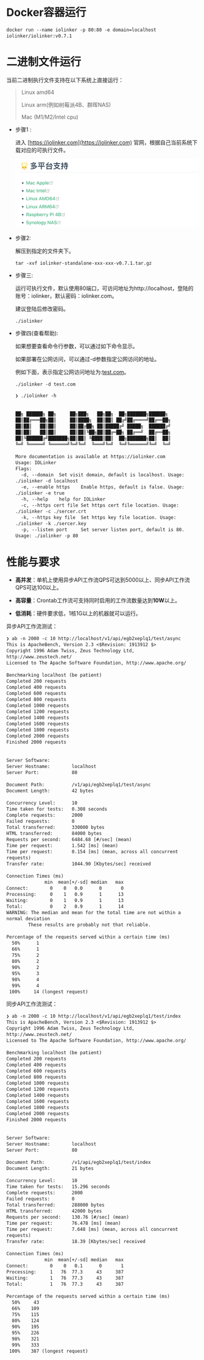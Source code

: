
# Docker容器运行

```
docker run --name iolinker -p 80:80 -e domain=localhost iolinker/iolinker:v0.7.1
```



# 二进制文件运行

当前二进制执行文件支持在以下系统上直接运行：

> Linux amd64
>
> Linux arm(例如树莓派4B、群晖NAS)
>
> Mac (M1/M2/Intel cpu)



- 步骤1 : 

  进入 [https://iolinker.com](https://iolinker.com) 官网，根据自己当前系统下载对应的可执行文件。

  <img src="./img/multi-platform.png" alt="image-20250711085448703" style="zoom:50%;" />

- 步骤2: 

  解压到指定的文件夹下。

  ```
  tar -xvf iolinker-standalone-xxx-xxx-v0.7.1.tar.gz
  ```

- 步骤三: 

  运行可执行文件，默认使用80端口，可访问地址为http://localhost，登陆的账号：iolinker，默认密码：iolinker.com。

  建议登陆后修改密码。

  ```
  ./iolinker
  ```

- 步骤四(查看帮助): 

  如果想要查看命令行参数，可以通过如下命令显示。

  如果部署在公网访问，可以通过-d参数指定公网访问的地址。
  
  例如下面，表示指定公网访问地址为:[test.com](test.com)。
  
  ```
  ./iolinker -d test.com
  ```
  
  ```
  ❯ ./iolinker -h
  
  
  ██╗ ██████╗ ██╗     ██╗███╗   ██╗██╗  ██╗███████╗██████╗ 
  ██║██╔═══██╗██║     ██║████╗  ██║██║ ██╔╝██╔════╝██╔══██╗
  ██║██║   ██║██║     ██║██╔██╗ ██║█████╔╝ █████╗  ██████╔╝
  ██║██║   ██║██║     ██║██║╚██╗██║██╔═██╗ ██╔══╝  ██╔══██╗
  ██║╚██████╔╝███████╗██║██║ ╚████║██║  ██╗███████╗██║  ██║
  ╚═╝ ╚═════╝ ╚══════╝╚═╝╚═╝  ╚═══╝╚═╝  ╚═╝╚══════╝╚═╝  ╚═╝
  
  More documentation is available at https://iolinker.com
  Usage: IOLinker
  Flags:
    -d, --domain  Set visit domain, default is localhost. Usage: ./iolinker -d localhost
    -e, --enable https    Enable https, default is false. Usage: ./iolinker -e true
    -h, --help    help for IOLinker
    -c, --https cert file Set https cert file location. Usage: ./iolinker -c ./sercer.crt
    -k, --https key file  Set https key file location. Usage: ./iolinker -k ./sercer.key
    -p, --listen port     Set server listen port, default is 80. Usage: ./iolinker -p 80
  
  ```





# 性能与要求

- **高并发**：单机上使用异步API工作流QPS可达到5000以上、同步API工作流QPS可达100以上。

- **高容量**：Crontab工作流可支持同时启用的工作流数量达到**10W**以上。
- **低消耗**：硬件要求低，1核1G以上的机器就可以运行。

异步API工作流测试：

```
❯ ab -n 2000 -c 10 http://localhost/v1/api/egb2xeplq1/test/async
This is ApacheBench, Version 2.3 <$Revision: 1913912 $>
Copyright 1996 Adam Twiss, Zeus Technology Ltd, http://www.zeustech.net/
Licensed to The Apache Software Foundation, http://www.apache.org/

Benchmarking localhost (be patient)
Completed 200 requests
Completed 400 requests
Completed 600 requests
Completed 800 requests
Completed 1000 requests
Completed 1200 requests
Completed 1400 requests
Completed 1600 requests
Completed 1800 requests
Completed 2000 requests
Finished 2000 requests


Server Software:
Server Hostname:        localhost
Server Port:            80

Document Path:          /v1/api/egb2xeplq1/test/async
Document Length:        42 bytes

Concurrency Level:      10
Time taken for tests:   0.308 seconds
Complete requests:      2000
Failed requests:        0
Total transferred:      330000 bytes
HTML transferred:       84000 bytes
Requests per second:    6484.68 [#/sec] (mean)
Time per request:       1.542 [ms] (mean)
Time per request:       0.154 [ms] (mean, across all concurrent requests)
Transfer rate:          1044.90 [Kbytes/sec] received

Connection Times (ms)
              min  mean[+/-sd] median   max
Connect:        0    0   0.0      0       0
Processing:     0    1   0.9      1      13
Waiting:        0    1   0.9      1      13
Total:          0    2   0.9      1      14
WARNING: The median and mean for the total time are not within a normal deviation
        These results are probably not that reliable.

Percentage of the requests served within a certain time (ms)
  50%      1
  66%      1
  75%      2
  80%      2
  90%      2
  95%      3
  98%      4
  99%      4
 100%     14 (longest request)
```



同步API工作流测试：

```
❯ ab -n 2000 -c 10 http://localhost/v1/api/egb2xeplq1/test/index
This is ApacheBench, Version 2.3 <$Revision: 1913912 $>
Copyright 1996 Adam Twiss, Zeus Technology Ltd, http://www.zeustech.net/
Licensed to The Apache Software Foundation, http://www.apache.org/

Benchmarking localhost (be patient)
Completed 200 requests
Completed 400 requests
Completed 600 requests
Completed 800 requests
Completed 1000 requests
Completed 1200 requests
Completed 1400 requests
Completed 1600 requests
Completed 1800 requests
Completed 2000 requests
Finished 2000 requests


Server Software:
Server Hostname:        localhost
Server Port:            80

Document Path:          /v1/api/egb2xeplq1/test/index
Document Length:        21 bytes

Concurrency Level:      10
Time taken for tests:   15.296 seconds
Complete requests:      2000
Failed requests:        0
Total transferred:      288000 bytes
HTML transferred:       42000 bytes
Requests per second:    130.76 [#/sec] (mean)
Time per request:       76.478 [ms] (mean)
Time per request:       7.648 [ms] (mean, across all concurrent requests)
Transfer rate:          18.39 [Kbytes/sec] received

Connection Times (ms)
              min  mean[+/-sd] median   max
Connect:        0    0   0.1      0       1
Processing:     1   76  77.3     43     387
Waiting:        1   76  77.3     43     387
Total:          1   76  77.3     43     387

Percentage of the requests served within a certain time (ms)
  50%     43
  66%    109
  75%    115
  80%    124
  90%    195
  95%    226
  98%    321
  99%    333
 100%    387 (longest request)
```



